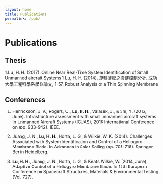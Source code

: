 ```yaml
---
layout: home
title: Publications
permalink: /pub/
---
```

# Publications

## Thesis

1.Lu, H. H. (2017). Online Near Real-Time System Identification of Small Unmanned aircraft Systems
1 Lu, H. H. (2014). 旋轉薄膜之強健控制分析. 成功大學工程科學系學位論文, 1-57. Robust Analysis of a Thin Spinning Membrane

## Conferences

1. Henrickson, J. V., Rogers, C., **Lu, H. H.**, Valasek, J., & Shi, Y. (2016, June). Infrastructure assessment with small unmanned aircraft systems. In Unmanned Aircraft Systems (ICUAS), 2016 International Conference on (pp. 933-942). IEEE.

1. Juang, J. N., **Lu, H. H.**, Horta, L. G., & Wilkie, W. K. (2014). Challenges Associated with System Identification and Control of a Heliogyro Membrane Blade. In Advances in Solar Sailing (pp. 705-716). Springer Berlin Heidelberg.

1. **Lu, H. H.**, Juang, J. N., Horta, L. G., & Keats Wilkie, W. (2014, June). Adaptive Control of a Heliogyro Membrane Blade. In 13th European Conference on Spacecraft Structures, Materials & Environmental Testing (Vol. 727).
